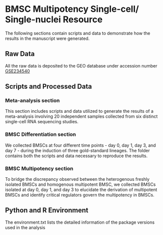 # BMSC Multipotency Single-cell/ Single-nuclei Resource
The following sections contain scripts and data to demonstrate how the results in the manuscript were generated.

## Raw Data
All the raw data is deposited to the GEO database under accession number [GSE234540](https://www.ncbi.nlm.nih.gov/geo/query/acc.cgi?acc=GSE234540)

## Scripts and Processed Data
### Meta-analysis section
This section includes scripts and data utilized to generate the results of a meta-analysis involving 20 independent samples collected from six distinct single-cell RNA sequencing studies.

### BMSC Differentiation section
We collected BMSCs at four different time points - day 0, day 1, day 3, and day 7 - during the induction of three gold-standard lineages. The folder contains both the scripts and data necessary to reproduce the results.

### BMSC Multipotency section
To bridge the discrepancy observed between the heterogenous freshly isolated BMSCs and homogenous multipotent BMSC, we collected BMSCs isolated at day 0, day 1, and day 3 to elucidate the derivation of multipotent BMSCs and identify critical regulators govern the multipotency in BMSCs.

## Python and R Environment
The environment.txt lists the detailed information of the package versions used in the analysis

